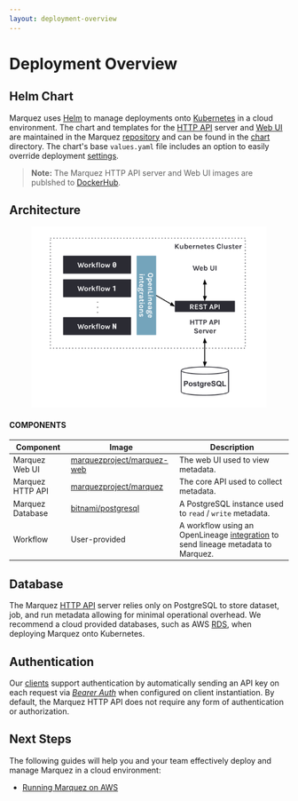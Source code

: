 ```yaml
---
layout: deployment-overview
---
```


# Deployment Overview

## Helm Chart

Marquez uses [Helm](https://helm.sh) to manage deployments onto [Kubernetes](https://kubernetes.io) in a cloud environment. The chart and templates for the [HTTP API](https://github.com/MarquezProject/marquez/tree/main/api) server and [Web UI](https://github.com/MarquezProject/marquez/tree/main/web) are maintained in the Marquez [repository](https://github.com/MarquezProject/marquez) and can be found in the [chart](https://github.com/MarquezProject/marquez/tree/main/chart) directory. The chart's base `values.yaml` file includes an option to easily override deployment [settings](https://github.com/MarquezProject/marquez/tree/main/chart#configuration).

> **Note:** The Marquez HTTP API server and Web UI images are publshed to [DockerHub](https://hub.docker.com/r/marquezproject/marquez).

## Architecture

<figure align="center">
  <img src="./assets/images/marquez-deployment-architecture.png">
</figure>

#### COMPONENTS

| Component        | Image                                                                             | Description                                                                                                            |
|------------------|-----------------------------------------------------------------------------------|------------------------------------------------------------------------------------------------------------------------|
| Marquez Web UI   | [marquezproject/marquez-web](https://hub.docker.com/r/marquezproject/marquez-web) | The web UI used to view metadata.                                                                                      |
| Marquez HTTP API | [marquezproject/marquez](https://hub.docker.com/r/marquezproject/marquez)         | The core API used to collect metadata.                                                                                 |
| Marquez Database | [bitnami/postgresql](https://hub.docker.com/r/bitnami/postgresql)                 | A PostgreSQL instance used to `read` / `write` metadata.                                                               |
| Workflow         | User-provided                                                                     | A workflow using an OpenLineage [integration](https://openlineage.io/integration) to send lineage metadata to Marquez. |

## Database

The Marquez [HTTP API](https://marquezproject.github.io/marquez/openapi.html) server relies only on PostgreSQL to store dataset, job, and run metadata allowing for minimal operational overhead. We recommend a cloud provided databases, such as AWS [RDS](https://aws.amazon.com/rds/postgresql), when deploying Marquez onto Kubernetes.

## Authentication

Our [clients](https://github.com/MarquezProject/marquez/tree/main/clients) support authentication by automatically sending an API key on each request via [_Bearer Auth_](https://datatracker.ietf.org/doc/html/rfc6750) when configured on client instantiation. By default, the Marquez HTTP API does not require any form of authentication or authorization.

## Next Steps

The following guides will help you and your team effectively deploy and manage Marquez in a cloud environment:

* [Running Marquez on AWS](running-on-aws.html)
